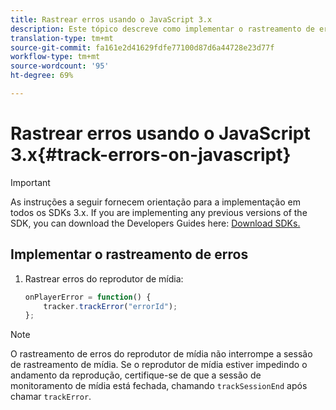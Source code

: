 ```yaml
---
title: Rastrear erros usando o JavaScript 3.x
description: Este tópico descreve como implementar o rastreamento de erros usando o SDK do Media em aplicativos de navegador (JS).
translation-type: tm+mt
source-git-commit: fa161e2d41629fdfe77100d87d6a44728e23d77f
workflow-type: tm+mt
source-wordcount: '95'
ht-degree: 69%

---
```



# Rastrear erros usando o JavaScript 3.x{#track-errors-on-javascript}

>[!IMPORTANT]
>
>As instruções a seguir fornecem orientação para a implementação em todos os SDKs 3.x. If you are implementing any previous versions of the SDK, you can download the Developers Guides here: [Download SDKs.](/help/sdk-implement/download-sdks.md)

## Implementar o rastreamento de erros

1. Rastrear erros do reprodutor de mídia:

   ```js
   onPlayerError = function() {
       tracker.trackError("errorId");
   };
   ```

>[!NOTE]
>
>O rastreamento de erros do reprodutor de mídia não interrompe a sessão de rastreamento de mídia. Se o reprodutor de mídia estiver impedindo o andamento da reprodução, certifique-se de que a sessão de monitoramento de mídia está fechada, chamando `trackSessionEnd` após chamar `trackError`.
